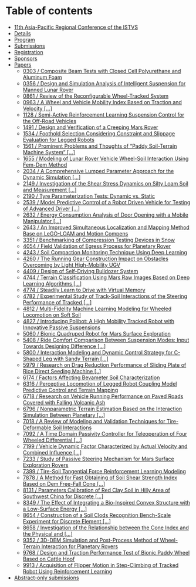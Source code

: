 # Table of contents

* [11th Asia-Pacific Regional Conference of the ISTVS](README.md)
* [Details](details.md)
* [Program](program.md)
* [Submissions](submissions.md)
* [Registration](registration.md)
* [Sponsors](sponsors.md)
* [Papers](papers/README.md)
  * [0303 / Composite Beam Tests with Closed Cell Polyurethane and Aluminum Foam](papers/0303.md)
  * [0356 / Design and Simulation Analysis of Intelligent Suspension for Manned Lunar Rover](papers/0356.md)
  * [0861 / Review of the Reconfigurable Wheel-Tracked System](papers/0861.md)
  * [0963 / A Wheel and Vehicle Mobility Index Based on Traction and Velocity \[...\]](papers/0963.md)
  * [1128 / Semi-Active Reinforcement Learning Suspension Control for the Off-Road Vehicles](papers/1128.md)
  * [1491 / Design and Verification of a Creeping Mars Rover](papers/1491.md)
  * [1534 / Foothold Selection Considering Constraint and Slippage Evaluation for Legged Robots](papers/1534.md)
  * [1561 / Prominent Problems and Thoughts of “Paddy Soil-Terrain Machine System” \[...\]](papers/1561.md)
  * [1655 / Modeling of Lunar Rover Vehicle Wheel-Soil Interaction Using Fem-Dem Method](papers/1655.md)
  * [2034 / A Comprehensive Lumped Parameter Approach for the Dynamic Simulation \[...\]](papers/2034.md)
  * [2149 / Investigation of the Shear Stress Dynamics on Silty Loam Soil and Measurement \[...\]](papers/2149.md)
  * [2190 / Tyre Parameterization Tests: Dynamic vs. Static](papers/2190.md)
  * [2539 / Model Predictive Control of a Robot Driven Vehicle for Testing of Advanced Driver \[...\]](papers/2539.md)
  * [2632 / Energy Consumption Analysis of Door Opening with a Mobile Manipulator \[...\]](papers/2632.md)
  * [2643 / An Improved Simultaneous Localization and Mapping Method Base on LeGO-LOAM and Motion Compens](papers/2643.md)
  * [3351 / Benchmarking of Compression Testing Devices in Snow](papers/3351.md)
  * [4054 / Field Validation of Egress Process for Planetary Rover](papers/4054.md)
  * [4243 / Soil Compaction Monitoring Technique Using Deep Learning](papers/4243.md)
  * [4260 / The Running Gear Construction Impact on Obstacles Overcoming by Light High-Mobility UGV](papers/4260.md)
  * [4409 / Design of Self-Driving Bulldozer System](papers/4409.md)
  * [4744 / Terrain Classification Using Mars Raw Images Based on Deep Learning Algorithms \[...\]](papers/4744.md)
  * [4774 / Steadily Learn to Drive with Virtual Memory](papers/4774.md)
  * [4782 / Experimental Study of Track-Soil Interactions of the Steering Performance of Tracked \[...\]](papers/4782.md)
  * [4812 / Multi-Fidelity Machine Learning Modeling for Wheeled Locomotion on Soft Soil](papers/4812.md)
  * [4827 / Introducing Polibot: A High Mobility Tracked Robot with Innovative Passive Suspensions](papers/4827.md)
  * [5060 / Bionic Quadruped Robot for Mars Surface Exploration](papers/5060.md)
  * [5408 / Ride Comfort Comparison Between Suspension Modes: Input Towards Designing Difference \[...\]](papers/5408.md)
  * [5800 / Interaction Modeling and Dynamic Control Strategy for C-Shaped Leg with Sandy Terrain \[...\]](papers/5800.md)
  * [5979 / Research on Drag Reduction Performance of Sliding Plate of Rice Direct Seeding Machine \[..\]](papers/5979.md)
  * [6174 / Factors Affecting Bevameter Soil Characterization](papers/6174.md)
  * [6316 / Perceptive Locomotion of Legged Robot Coupling Model Predictive Control and Terrain Mapping](papers/6316.md)
  * [6718 / Research on Vehicle Running Performance on Paved Roads Covered with Falling Volcanic Ash](papers/6718.md)
  * [6796 / Nonparametric Terrain Estimation Based on the Interaction Simulation Between Planetary \[...\]](papers/6796.md)
  * [7018 / A Review of Modeling and Validation Techniques for Tire-Deformable Soil Interactions](papers/7018.md)
  * [7092 / A Time Domain Passivity Controller for Teleoperation of Four Wheeled Differential \[...\]](papers/7092.md)
  * [7199 / Vehicle Dynamic Factor Characterized by Actual Velocity and Combined Influence \[...\]](papers/7199.md)
  * [7233 / Study of Passive Steering Mechanism for Mars Surface Exploration Rovers](papers/7233.md)
  * [7399 / Tire-Soil Tangential Force Reinforcement Learning Modeling](papers/7399.md)
  * [7878 / A Method for Fast Obtaining of Soil Shear Strength Index Based on Dem Free-Fall Cone \[...\]](papers/7878.md)
  * [8131 / Parameters Calibration of Red Clay Soil in Hilly Area of Southwest China for Discrete \[...\]](papers/8131.md)
  * [8349 / The Effect of Integrating a Bio-Inspired Convex Structure with a Low-Surface Energy \[...\]](papers/8349.md)
  * [8654 / Construction of a Soil Clods Recognition Bench-Scale Experiment for Discrete Element \[...\]](papers/8654.md)
  * [8658 / Investigation of the Relationship between the Cone Index and the Physical and \[...\]](papers/8658.md)
  * [9352 / 3D-DEM Simulation and Post-Process Method of Wheel-Terrain Interaction for Planetary Rovers](papers/9352.md)
  * [9768 / Design and Traction Performance Test of Bionic Paddy Wheel Based on Cattle Hoof](papers/9768.md)
  * [9913 / Acquisition of Flipper Motion in Step-Climbing of Tracked Robot Using Reinforcement Learning](papers/9913.md)
* [Abstract-only submissions](abstract-only.md)
